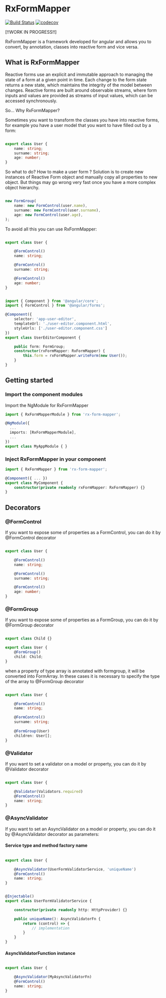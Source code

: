 

# RxFormMapper

[![Build Status](https://travis-ci.org/KernelPanic92/rx-form-mapper.svg?branch=master)](https://travis-ci.org/KernelPanic92/rx-form-mapper)
[![codecov](https://codecov.io/gh/KernelPanic92/rx-form-mapper/branch/master/graph/badge.svg)](https://codecov.io/gh/KernelPanic92/rx-form-mapper)

[!!WORK IN PROGRESS!!]

RxFormMapper is a framework developed for angular and allows you to convert, by annotation, classes into reactive form and vice versa.

## What is RxFormMapper

Reactive forms use an explicit and immutable approach to managing the state of a form at a given point in time. Each change to the form state returns a new state, which maintains the integrity of the model between changes. Reactive forms are built around observable streams, where form inputs and values are provided as streams of input values, which can be accessed synchronously.

So... Why RxFormMapper?

Sometimes you want to transform the classes you have into reactive forms, for example you have a user model that you want to have filled out by a form:

```typescript

export class User {
	name: string;
	surname: string;
	age: number;
}

```

So what to do? How to make a user form ? Solution is to create new instances of Reactive Form object and manually copy all properties to new object. But things may go wrong very fast once you have a more complex object hierarchy.

```typescript

new FormGroup(
	name: new FormControl(user.name),
	surname: new FormControl(user.surname),
	age: new FormControl(user.age),
);

```

To avoid all this you can use RxFormMapper: 

```typescript

export class User {

	@FormControl()
	name: string;

	@FormControl()
	surname: string;

	@FormControl()
	age: number;
}

```

```typescript

import { Component } from '@angular/core';
import { FormControl } from '@angular/forms';

@Component({
	selector: 'app-user-editor',
	templateUrl: './user-editor.component.html',
	styleUrls: ['./user-editor.component.css']
})
export class UserEditorComponent {

	public form: FormGroup;
	constructor(rxFormMapper: RxFormMapper) {
		this.form = rxFormMapper.writeForm(new User());
	}
}

```

## Getting started

### Import the component modules
Import the NgModule for RxFormMapper

```typescript
import { RxFormMapperModule } from 'rx-form-mapper';

@NgModule({
  ...
  imports: [RxFormMapperModule],
  ...
})
export class MyAppModule { }
```

### Inject RxFormMapper in your component

```typescript
import { RxFormMapper } from 'rx-form-mapper';

@Component({ ... })
export class MyComponent { 
	constructor(private readonly rxFormMapper: RxFormMapper) {}
}
```

## Decorators

### @FormControl

If you want to expose some of properties as a FormControl, you can do it by @FormControl decorator

```typescript

export class User {

	@FormControl()
	name: string;

	@FormControl()
	surname: string;

	@FormControl()
	age: number;
}

```

### @FormGroup

If you want to expose some of properties as a FormGroup, you can do it by @FormGroup decorator

```typescript

export class Child {}

export class User {
	@FormGroup()
	child: Child;
}

```

when a property of type array is annotated with formgroup, it will be converted into FormArray. In these cases it is necessary to specify the type of the array to @FormGroup decorator

```typescript

export class User {

	@FormControl()
	name: string;

	@FormControl()
	surname: string;
	
	@FormGroup(User)
	children: User[];
}

```

### @Validator

If you want to set a validator on a model or property, you can do it by @Validator decorator

```typescript

export class User {

	@Validator(Validators.required)
	@FormControl()
	name: string;
}

```

### @AsyncValidator

If you want to set an AsyncValidator on a model or property, you can do it by @AsyncValidator decorator as parameters:

#### Service type and method factory name

```typescript

export class User {

	@AsyncValidator(UserFormValidatorService, 'uniqueName')
	@FormControl()
	name: string;
}


@Injectable()
export class UserFormValidatorService {

	constructor(private readonly http: HttpProvider) {}

	public uniqueName(): AsyncValidatorFn {
		return (control) => {
			// implementation
		}
	}
}

```

#### AsyncValidatorFunction instance

```typescript

export class User {

	@AsyncValidator(MyAsyncValidatorFn)
	@FormControl()
	name: string;
}

```
